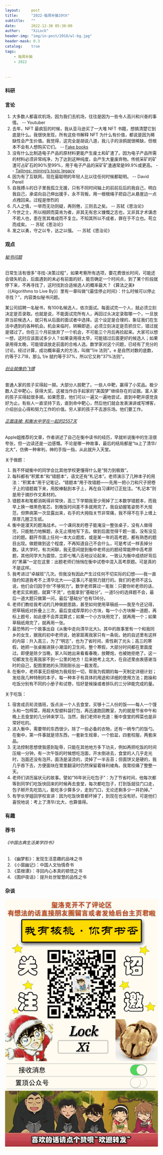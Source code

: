 ```yaml
---
layout:     post
title:      "2022-每周补脑19th"
subtitle:   ""
date:       2022-12-30 05:30:00
author:     "XiLock"
header-img: "img/in-post/2018/wl-bg.jpg"
header-mask: 0.3
catalog:    true
tags:
    - 每周补脑
    - 2022


---
```


### 科研

### 言论
1. 大多数人都喜欢机场，因为我们去机场，往往是因为一些令人高兴和兴奋的事情。 -- Youtuber
1. 去年，NFT 最疯狂的时候，我从亚马逊买了一大堆 NFT 书籍，想搞清楚它到底是什么。我很快发现，所有这些书解释 NFT 为什么有价值，都说是因为稀缺性会产生价值。我觉得，这完全是胡说八道，我儿子的涂鸦就很稀缺，但根本不会有人想购买它们。 -- [Fake books](https://lcamtuf.substack.com/p/fake-books)
1. 没有什么比制造电子产品的原材料更能产生废土和矿渣了。因为电子产品所需的材料必须非常纯净，为了达到这种纯度，会产生大量废弃物。传统采矿的矿渣可占矿石的90%至99%，用于电子产品的采矿矿渣通常是99.9%或更高。 -- [Tailings: mining’s toxic legacy](https://gerrymcgovern.com/tailings-minings-toxic-legacy/)
1. 因为有了互联网，现在最聪明的年轻人比以往任何时候都聪明。 -- David Perell
1. 自我搏斗的日子里我孤立无援，只有不同时间轴上的前前后后的我自己，明白我自己，承诺向自己伸出援手，永不背叛，用一根根绳子把自己从悬崖边一点点拽回来。过程是惨烈的
1. 凡人之情，一举而无功则疑，再则倦，三则去之矣。  -- 苏轼《思治论》
1. 今世之士，所以相顾而莫肯为者，非其无有忠义慷慨之志也，又非其才术谋虑不若人也，患在苦其难成而不复立。不知其所以不成者，罪在于不立也。苟立而成矣。  -- 苏轼《思治论》
1. 发之以勇，守之以专，达之以强。  -- 苏轼《思治论》

### 观点
###### [秘书问题](https://en.wikipedia.org/wiki/Secretary_problem)
日常生活有很多"寻找-决策过程"，如果考察所有选项，要花费很长时间，可能还会错失机会，后面遇到的未必有前面的好。能否确定一个时间点，到了某个阶段就停下来，不再寻找了，这时找到合适候选人的概率最大？《算法之美》（《Algorithms to Live By》）里有一章叫做“《最佳停止时间》：什么时候可以停止寻找？”，内容类似秘书问题。

某公司招聘一名秘书，有100名候选人，依次面试。每面试完一个人，就必须立刻决定是否录取。也就是说，不能面试完所有人，再回过头决定录取哪一个，一旦放弃当前候选人，就只有从后面的面试者中选择。这个设定是合理的，象征我们在生活中遇到的各种机会。机会来临时，转瞬即逝，必须立刻决定是否抓住它，错过就是错过了。你在三个月前放弃了一个机会，不可能三个月后再捡起来。大家可以想一想，这时应该面试多少人？如果录用得太早，可能错过后面更好的候选人；如果录用得太晚，可能错误放走前面的合格人选。数学家对这个问题，已经有了充分的讨论。经过计算，成功概率最大的方法，叫做"1/e 法则"。e 是自然对数的底数，约等于2.718，那么 1/e 就约等于37%，所以它又称"37%法则"。
###### [创业就像扔飞镖](https://news.ycombinator.com/item?id=15659076)
普通人家的孩子买得起一掷。大部分人脱靶了。一些人中靶，赢得了小奖品。极少数人正中靶心，获得大奖。这被当作白手起家的"美国梦"继续存在的证据。富人家的孩子买得起很多掷。如果愿意，他们可以一遍又一遍地尝试，直到中靶并感觉良好为止。有些人一直坚持下去，直到命中靶心，然后他们就会发表演讲或写博客，介绍创业心得和努力工作的价值。穷人家的孩子不去游乐场。他们要工作。
###### [正面连接: 和衡水中学在一起的2557天](https://mp.weixin.qq.com/s/xJw7gmhw9PjUA7xbVoUTQA)
Apple姐推荐的文章，作者讲述了自己在衡中读书的经历，早就听说衡中的生活很夸张，但一边读还是一边感慨。不论是哪一种故事，最后的结局都是“ta上了清华/北大”，仿佛一种审判，神的手指一指，从此就升入天堂。

关于做题：
1. 我不怀疑衡中的同学会比其他学校更懂得什么是“努力到极致”。
1. 每科都有“积累本”和“错题本”，语文还有“札记本”。老师演示了几种本子的用法：“积累本”用于记笔记，“错题本”用于改错题——先用一把小刀和尺子把卷子上的错题裁下来，用胶棒黏到本子上，再在自习课时订正批注。“札记本”则是用于摘抄作文素材的。
1. 错题本和笔都消耗得非常快，高三下学期我至少用掉了三本数学错题本，而我早上换一根黑色笔芯，到晚饭时间差不多就用完了。我自幼握笔姿势不大规范，但弊病第一次显露出来，右手的大拇指关节非常痛，我不得不在手上缠上厚厚几圈卫生纸。
1. 衡中是漫天的题海战术。一个课间发的卷子能淹没一整张桌子，没有人做得完，只能勉力地解题，永无止境地写下去。做到后面觉得千题一面，没有没见过的题。翻开市面上任何一本大众题库，或是某一年的高考题，都有熟悉的题目出现。做题做到这个程度，不再知道自己不会什么，可是考试一样丢掉分数。读大学时，有次闲聊，我无意间提到衡中老师出的题经常能押中高考原题，其他同学大为震惊，立即七嘴八舌地议论起来，一致认为衡中成绩好背后的“黑幕”一定在这里：出题老师们悄悄在衡中试卷中混入高考原题。可是真的不是这样。
1. 我考进过“卓越班”几次。但我没有因此产生过任何不切实际的幻想——我一直隐约知道我考不上清华北大——这事儿不是努力就行的。我们的老师不这么说，他们会归因于你“不够努力”。数学老师算过一笔账：只要你听老师的话，老老实实刷题，就算“不灵”，也能拿到“基础分”。一道5分的选择题不会，最后一道大题只做第一问，最后“基础分”也有136分。
1. 老师们教给我考试的几种做题思路，甚至如何使用草稿纸——我至今还记得，把草稿纸对折叠上三次，最后变成厚厚的小方块，每一个小方块解一道题，再标上题号，如此便不会弄混算式；如果一个小方块用完了，就再用一个；如果草稿纸用完了，就再用一张。
1. 最恐怖的一个故事出自《从衡中走向清华北大》。其中的故事里有一个和我同乡的女生，据我的初中老师说，她家距离我家只有一条街。她的自述里有这样的内容：升入高三，为了“明志”，也为了省时间，索性剃了光头；高三的寒假，她把一张桌搬进狭小潮湿的卫生间，整个寒假，大部分时间都在里面度过。即便是除夕当晚，家人叫她出来看看春晚，放鞭炮，也被她拒绝了。这一切都发生在离我家不到一公里的地方！后来她考上北大，在自述里由衷感谢当时的自己，配图里她的头顶刚刚长出一截发茬。
1. 在衡中，老师事无巨细地为我规划一切，帮我为假期的每一天制定详细计划；发给我几种特制的本子，每一种本子有具体的用途和详细的使用方法；跑操和吃饭分别有不同的小册子和试卷，恰好是候操或者排队的三分钟能完成的量。

关于吃饭：
1. 宿舍成员轮流值班，饭点派一个人去食堂，买够十二人份的饭——每人一个馒头和一包榨菜，用超大型塑料袋打包，再迅速跑回教室，为的就是节省中午和晚上去食堂的几分钟来学习。当然，我们老师补充道：衡中食堂的榨菜也是非常好吃的。
1. 进入衡中，需要带的东西很少。除了一些必备的衣物，还有一柄专门的饭勺。在衡中，第一件事就是领东西，一套新生规章，一个脸盆，四套校服，两套床品。
1. 无法控制思想使我感到耻辱，只能在其他地方多下功夫，例如再把吃饭的时间压缩一分钟。有一次午饭的时候想吃泡面，开水倒进去，食堂的人几乎走光时，泡面还没有泡开。面汤是滚烫的，烫掉了一半舌苔；但面饼又是硬的，我几乎吞下去，方便面块在胃里翻滚时仍然保留着锋利棱角。我胃绞痛了整整一天。
1. 老师们讲历届状元的故事。譬如“16年状元吃包子”：为了节省时间，他每次都等到同学们吃饭快回来的时候再去食堂，每次都吃包子，打到饭就往门口走，包子掰开先吃馅儿，能吃多少算多少，走到门口，无论还剩多少一并扔掉。”
1. 有学长学姐回学校宣讲：因为吃饭快胃都坏掉了，到现在也没有好。可是他们喜悦地说：考上了清华/北大，也算值得。

### 有趣

### 荐书
###### 《中国古典生活美学四书》
1. 《幽梦影》：发现生活意趣的品味之书
1. 《小窗幽记》：中国人文怡情奇书
1. 《菜根谭》：寻回内心本真的顿悟之书
1. 《围炉夜话》：提升处世智慧的品性之书


### 杂谈

![](/img/wc-tail.GIF)
